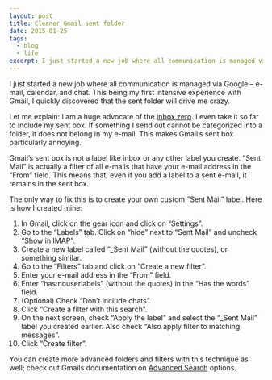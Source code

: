 ```yaml
---
layout: post
title: Cleaner Gmail sent folder
date: 2015-01-25
tags:
  - blog
  - life
excerpt: I just started a new job where all communication is managed via Google
---
```


I just started a new job where all communication is managed via Google – e-mail, calendar, and chat.  This being my first intensive experience with Gmail, I quickly discovered that the sent folder will drive me crazy.

Let me explain: I am a huge advocate of the [inbox zero](http://mashable.com/2013/10/10/inbox-zero/).  I even take it so far to include my sent box.  If something I send out cannot be categorized into a folder, it does not belong in my e-mail.  This makes Gmail’s sent box particularly annoying.

Gmail’s sent box is not a label like inbox or any other label you create.  “Sent Mail” is actually a filter of all e-mails that have your e-mail address in the “From” field.  This means that, even if you add a label to a sent e-mail, it remains in the sent box.

The only way to fix this is to create your own custom “Sent Mail” label.  Here is how I created mine:

1. In Gmail, click on the gear icon and click on “Settings”.
2. Go to the “Labels” tab.  Click on “hide” next to “Sent Mail” and uncheck “Show in IMAP”.
3. Create a new label called “\_Sent Mail” (without the quotes), or something similar.
4. Go to the “Filters” tab and click on “Create a new filter”.
5. Enter your e-mail address in the “From” field.
6. Enter “has:nouserlabels” (without the quotes) in the “Has the words” field.
7. (Optional) Check “Don’t include chats”.
8. Click “Create a filter with this search”.
9. On the next screen, check “Apply the label” and select the “\_Sent Mail” label you created earlier.  Also check “Also apply filter to matching messages”.
10. Click “Create filter”.

You can create more advanced folders and filters with this technique as well; check out Gmails documentation on [Advanced Search](https://support.google.com/mail/answer/7190?hl=en) options.
